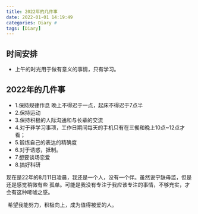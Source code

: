 ```yaml
---
title: 2022年的几件事
date: 2022-01-01 14:19:49
categories: Diary #
tags: [Diary]
---
```

## 时间安排
- 上午的时光用于做有意义的事情，只有学习。

## 2022年的几件事

- 1.保持规律作息 晚上不得迟于一点，起床不得迟于7点半
- 2.保持运动
- 3.保持积极的人际沟通和与长辈的交流
- 4.对于非学习事项，工作日期间每天的手机只有在三餐和晚上10点~12点才看；
- 5.锻炼自己的表达的精确度
- 6.对于诱惑，抵制。
- 7.想要谈场恋爱
- 8.搞好科研

​        现在是22年的8月11日凌晨，我还是一个人，没有一个伴。虽然说宁缺毋滥，但是还是感觉稍微有些 孤单。可能是我没有专注于我应该专注的事情，不够充实，才会有这种唏嘘之感。

​	希望我能努力，积极向上，成为值得被爱的人。



